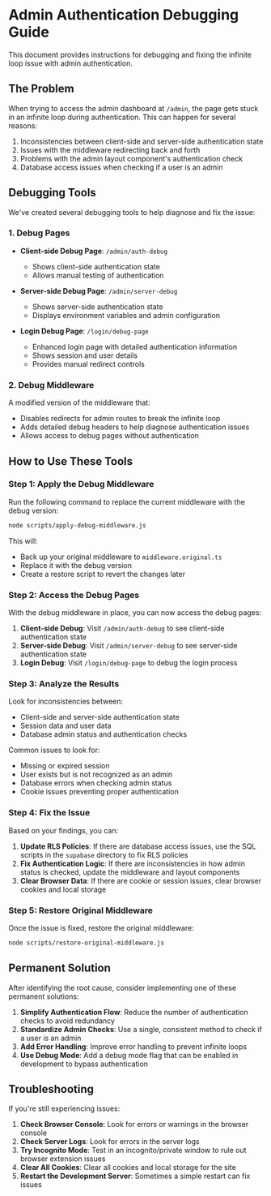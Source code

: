 # Admin Authentication Debugging Guide

This document provides instructions for debugging and fixing the infinite loop issue with admin authentication.

## The Problem

When trying to access the admin dashboard at `/admin`, the page gets stuck in an infinite loop during authentication. This can happen for several reasons:

1. Inconsistencies between client-side and server-side authentication state
2. Issues with the middleware redirecting back and forth
3. Problems with the admin layout component's authentication check
4. Database access issues when checking if a user is an admin

## Debugging Tools

We've created several debugging tools to help diagnose and fix the issue:

### 1. Debug Pages

- **Client-side Debug Page**: `/admin/auth-debug`
  - Shows client-side authentication state
  - Allows manual testing of authentication

- **Server-side Debug Page**: `/admin/server-debug`
  - Shows server-side authentication state
  - Displays environment variables and admin configuration

- **Login Debug Page**: `/login/debug-page`
  - Enhanced login page with detailed authentication information
  - Shows session and user details
  - Provides manual redirect controls

### 2. Debug Middleware

A modified version of the middleware that:
- Disables redirects for admin routes to break the infinite loop
- Adds detailed debug headers to help diagnose authentication issues
- Allows access to debug pages without authentication

## How to Use These Tools

### Step 1: Apply the Debug Middleware

Run the following command to replace the current middleware with the debug version:

```bash
node scripts/apply-debug-middleware.js
```

This will:
- Back up your original middleware to `middleware.original.ts`
- Replace it with the debug version
- Create a restore script to revert the changes later

### Step 2: Access the Debug Pages

With the debug middleware in place, you can now access the debug pages:

1. **Client-side Debug**: Visit `/admin/auth-debug` to see client-side authentication state
2. **Server-side Debug**: Visit `/admin/server-debug` to see server-side authentication state
3. **Login Debug**: Visit `/login/debug-page` to debug the login process

### Step 3: Analyze the Results

Look for inconsistencies between:
- Client-side and server-side authentication state
- Session data and user data
- Database admin status and authentication checks

Common issues to look for:
- Missing or expired session
- User exists but is not recognized as an admin
- Database errors when checking admin status
- Cookie issues preventing proper authentication

### Step 4: Fix the Issue

Based on your findings, you can:

1. **Update RLS Policies**: If there are database access issues, use the SQL scripts in the `supabase` directory to fix RLS policies
2. **Fix Authentication Logic**: If there are inconsistencies in how admin status is checked, update the middleware and layout components
3. **Clear Browser Data**: If there are cookie or session issues, clear browser cookies and local storage

### Step 5: Restore Original Middleware

Once the issue is fixed, restore the original middleware:

```bash
node scripts/restore-original-middleware.js
```

## Permanent Solution

After identifying the root cause, consider implementing one of these permanent solutions:

1. **Simplify Authentication Flow**: Reduce the number of authentication checks to avoid redundancy
2. **Standardize Admin Checks**: Use a single, consistent method to check if a user is an admin
3. **Add Error Handling**: Improve error handling to prevent infinite loops
4. **Use Debug Mode**: Add a debug mode flag that can be enabled in development to bypass authentication

## Troubleshooting

If you're still experiencing issues:

1. **Check Browser Console**: Look for errors or warnings in the browser console
2. **Check Server Logs**: Look for errors in the server logs
3. **Try Incognito Mode**: Test in an incognito/private window to rule out browser extension issues
4. **Clear All Cookies**: Clear all cookies and local storage for the site
5. **Restart the Development Server**: Sometimes a simple restart can fix issues
